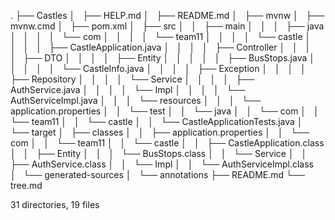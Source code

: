 .
├── Castles
│   ├── HELP.md
│   ├── README.md
│   ├── mvnw
│   ├── mvnw.cmd
│   ├── pom.xml
│   ├── src
│   │   ├── main
│   │   │   ├── java
│   │   │   │   └── com
│   │   │   │       └── team11
│   │   │   │           └── castle
│   │   │   │               ├── CastleApplication.java
│   │   │   │               ├── Controller
│   │   │   │               ├── DTO
│   │   │   │               ├── Entity
│   │   │   │               │   ├── BusStops.java
│   │   │   │               │   └── CastleInfo.java
│   │   │   │               ├── Exception
│   │   │   │               ├── Repository
│   │   │   │               └── Service
│   │   │   │                   ├── AuthService.java
│   │   │   │                   └── Impl
│   │   │   │                       └── AuthServiceImpl.java
│   │   │   └── resources
│   │   │       └── application.properties
│   │   └── test
│   │       └── java
│   │           └── com
│   │               └── team11
│   │                   └── castle
│   │                       └── CastleApplicationTests.java
│   └── target
│       ├── classes
│       │   ├── application.properties
│       │   └── com
│       │       └── team11
│       │           └── castle
│       │               ├── CastleApplication.class
│       │               ├── Entity
│       │               │   └── BusStops.class
│       │               └── Service
│       │                   ├── AuthService.class
│       │                   └── Impl
│       │                       └── AuthServiceImpl.class
│       └── generated-sources
│           └── annotations
├── README.md
└── tree.md

31 directories, 19 files
